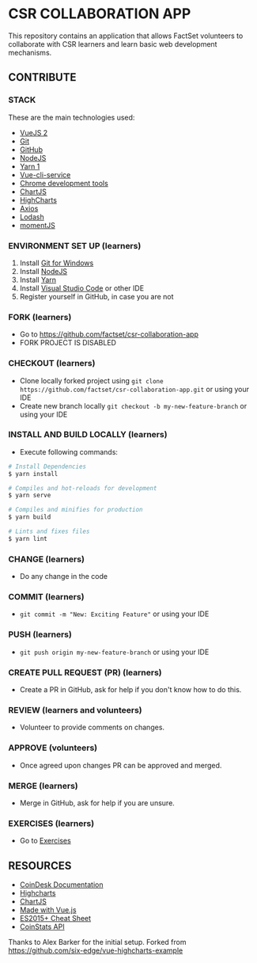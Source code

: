 # CSR COLLABORATION APP

This repository contains an application that allows FactSet volunteers to collaborate with CSR learners and learn basic web development mechanisms.

## CONTRIBUTE

### STACK

These are the main technologies used:

- [VueJS 2](https://vuejs.org/)
- [Git](https://git-scm.com/)
- [GitHub](https://github.com/)
- [NodeJS](https://nodejs.dev/)
- [Yarn 1](https://yarnpkg.com/)
- [Vue-cli-service](https://cli.vuejs.org/guide/cli-service.html)
- [Chrome development tools](https://developer.chrome.com/docs/devtools/)
- [ChartJS](https://www.chartjs.org/)
- [HighCharts](https://www.highcharts.com/)
- [Axios](https://www.npmjs.com/package/axios)
- [Lodash](https://lodash.com/)
- [momentJS](https://momentjs.com/)

### ENVIRONMENT SET UP (learners)

1. Install [Git for Windows](https://gitforwindows.org/)
2. Install [NodeJS](https://nodejs.org/en/)
3. Install [Yarn](https://yarnpkg.com/lang/en/)
4. Install [Visual Studio Code](https://code.visualstudio.com/download) or other IDE
5. Register yourself in GitHub, in case you are not

### FORK (learners)

- Go to https://github.com/factset/csr-collaboration-app
- FORK PROJECT IS DISABLED

### CHECKOUT (learners)

- Clone locally forked project using ```git clone https://github.com/factset/csr-collaboration-app.git``` or using your IDE
- Create new branch locally ```git checkout -b my-new-feature-branch``` or using your IDE

### INSTALL AND BUILD LOCALLY (learners)

- Execute following commands:

```bash
# Install Dependencies
$ yarn install

# Compiles and hot-reloads for development
$ yarn serve

# Compiles and minifies for production
$ yarn build

# Lints and fixes files
$ yarn lint
```

### CHANGE (learners)

- Do any change in the code

### COMMIT (learners)

- ```git commit -m "New: Exciting Feature"``` or using your IDE

### PUSH (learners)

- ```git push origin my-new-feature-branch``` or using your IDE

### CREATE PULL REQUEST (PR) (learners)

- Create a PR in GitHub, ask for help if you don't know how to do this.

### REVIEW (learners and volunteers)

- Volunteer to provide comments on changes.

### APPROVE (volunteers)

- Once agreed upon changes PR can be approved and merged.

### MERGE (learners)

- Merge in GitHub, ask for help if you are unsure.

### EXERCISES (learners)

- Go to [Exercises](./EXERCISES.md)

## RESOURCES

- [CoinDesk Documentation](https://developers.coinbase.com/api/v2)
- [Highcharts](https://www.highcharts.com/)
- [ChartJS](https://www.chartjs.org/)
- [Made with Vue.js](https://madewithvuejs.com/charts)
- [ES2015+ Cheat Sheet](https://devhints.io/es6)
- [CoinStats API](https://cryptocointracker.com/api/coinstats/all-endpoints) 


Thanks to Alex Barker for the initial setup. Forked from https://github.com/six-edge/vue-highcharts-example
